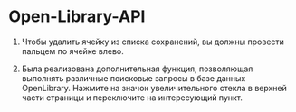 # Open-Library-API

1. Чтобы удалить ячейку из списка сохранений, вы должны провести пальцем по ячейке влево.

2. Была реализована дополнительная функция, позволяющая выполнять различные поисковые запросы в базе данных OpenLibrary. Нажмите на значок увеличительного стекла в верхней части страницы и переключите на интересующий пункт.
